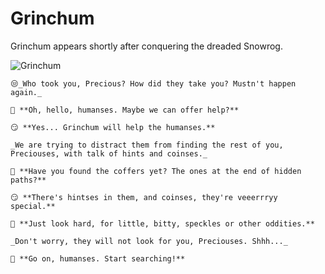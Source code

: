 # Grinchum

Grinchum appears shortly after conquering the dreaded Snowrog.

![Grinchum](/img/tolkienring/grinchum.png)

```
😒_Who took you, Precious? How did they take you? Mustn't happen again._

🙂 **Oh, hello, humanses. Maybe we can offer help?**

😏 **Yes... Grinchum will help the humanses.**

_We are trying to distract them from finding the rest of you, Preciouses, with talk of hints and coinses._

🙂 **Have you found the coffers yet? The ones at the end of hidden paths?**

😏 **There's hintses in them, and coinses, they're veeerrryy special.**

🙂 **Just look hard, for little, bitty, speckles or other oddities.**

_Don't worry, they will not look for you, Preciouses. Shhh..._

🙂 **Go on, humanses. Start searching!**
```